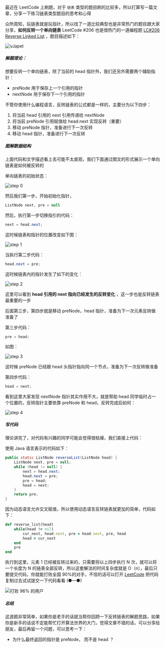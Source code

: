 最近在 LeetCode 上刷题，对于 ``链表`` 类型的题目刷的比较多，所以打算写一篇文章，分享一下练习链表类型题目的思考和心得



众所周知，玩链表就是玩指针，所以找了一道比较典型也是非常热门的题目跟大家分享，**如何反转一个单向链表**  LeetCode #206 也是很热门的一道编程题 [LC#206 Reverse Linked List](https://leetcode-cn.com/problems/reverse-linked-list/)  ，题目描述如下：

![vJapet](https://pcloud-1258173945.cos.ap-guangzhou.myqcloud.com/uPic/vJapet.png)



##### 解题理论：

想要反转一个单向链表，除了当前的 head 指针外，我们还另外需要两个辅助指针：

* preNode 用于保存上一个引用的指针
* nextNode 用于保存下一个引用的指针



不管你使用什么编程语言，反转链表的公式都是一样的，主要分为以下四步：

1. 将当前 head 引用的 next 引用传递给 nextNode 
2. 将当前 preNode 引用赋值给 head.next 实现反转（重要）
3. 移动 preNode 指针，准备进行下一次反转
4. 移动 head 指针，准备进行下一次反转



##### 图解数据结构

上面代码和文字描述看上去可能不太直观，我们下面通过图文的形式展示一个单向链表是如何被反转的

单向链表的初始状态：

![step 0](https://pcloud-1258173945.cos.ap-guangzhou.myqcloud.com/uPic/9Op3SJ.png)



然后我们第一步，开始初始化指针，

```java
ListNode next, pre = null
```

然后，执行第一步切换指引的代码：

```java
next = head.next;
```

这时候链表和指针的位置改变如下图：

![step 1](https://pcloud-1258173945.cos.ap-guangzhou.myqcloud.com/uPic/MpVVX8.png)



当执行第二步代码：

```java
head.next = pre;
```

这时候链表内的指针发生了如下的变化：

![step 2](https://pcloud-1258173945.cos.ap-guangzhou.myqcloud.com/uPic/yib8gf.png)



这里可以看到 **head 引用的 next 指向已经发生的反转变化** ，这一步也是反转链表最重要的一步

后面第三步，第四步就是移动 preNode，head 指针，准备为下一次元素反转做准备了

第三步代码：

```java
pre = head;
```

如图：

![step 3](https://pcloud-1258173945.cos.ap-guangzhou.myqcloud.com/uPic/d2hXyW.png)

这时候 preNode 已经跟 head 头指针指向同一个节点，准备为下一次反转做准备



第四步代码：

```java
head = next;
```

看到这里大家发现 nextNode 指针其实作用不大，就是帮助 head 同学临时占一个位置的，反转指针主要依靠 preNode 和 head，反转完成后如何：

![step 4](https://pcloud-1258173945.cos.ap-guangzhou.myqcloud.com/uPic/2eIW9c.png)





##### 写代码

理论讲完了，对代码有兴趣的同学可能会觉得很枯燥，我们直接上代码：

使用 Java 语言表示的代码如下：

```java
public static ListNode reverseList(ListNode head) {
    ListNode next, pre = null;
    while (head != null) {
        next = head.next;
        head.next = pre;
        pre = head;
        head = next;
    }
    return pre;
}
```



因为动态语言允许交叉赋值，所以使用动态语言反转链表就更加的简单，代码如下：

```ruby
def reverse_list(head)
    while(head != nil) 
        cur_next, head.next, pre = head.next, pre, head
        head = cur_next
    end
    pre
end
```



执行到这里，元素 1 已经被反转过来的，只需要将以上四步执行 N 次，就可以将一个长度为 N 的链表全部反转，所以这套解法的时间复杂度就是 O（n），最后只要提交代码，你就能打败全国 90%的对手，不信的话可以打开 [LeetCode](https://leetcode-cn.com/problems/reverse-linked-list/submissions/) 把代码复制过去试试提交一下代码看看  (●—●)



![打败 96% 的用户](https://pcloud-1258173945.cos.ap-guangzhou.myqcloud.com/uPic/5uTYuX.png)



##### 总结

这道题非常简单，如果你是老手的话就当帮你回顾一下反转链表的解题思路，如果你是新手的话说不定能帮忙打开算法世界的大门，觉得文章不错的话，可以分享给朋友，最后再留一个问题，可以思考一下：

* 为什么最终返回的指针是 preNode， 而不是 head ？

